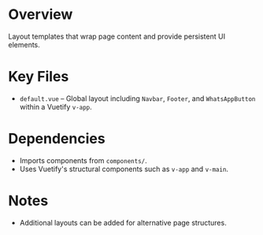 # Overview
Layout templates that wrap page content and provide persistent UI elements.

# Key Files
- `default.vue` – Global layout including `Navbar`, `Footer`, and `WhatsAppButton` within a Vuetify `v-app`.

# Dependencies
- Imports components from `components/`.
- Uses Vuetify's structural components such as `v-app` and `v-main`.

# Notes
- Additional layouts can be added for alternative page structures.
